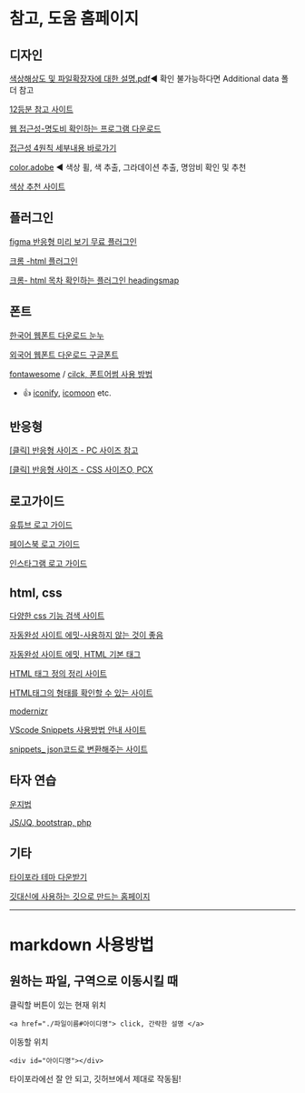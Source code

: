 # 참고, 도움 홈페이지

## 디자인

[색상해상도 및 파일확장자에 대한 설명.pdf]([01.1_색상_해상도_파일형식.pdf](file:///C:/Users/82102/Documents/work/b_jeonga/smart_210901/a_asset/01.1_색상_해상도_파일형식.pdf))◀ 확인 불가능하다면 Additional data 폴더 참고

[12등분 참고 사이트](https://960.gs/)

[웹 접근성-명도비 확인하는 프로그램 다운로드](https://www.tpgi.com/color-contrast-checker/)

[접근성 4원칙 세부내용 바로가기](http://www.websoul.co.kr/accessibility/WA_guide21.asp)

[color.adobe](https://color.adobe.com/ko/create/color-wheel) ◀ 색상 휠, 색 추출, 그라데이션 추출, 명암비 확인 및 추천

[색상 추천 사이트](http://htmlcolorcodes.com)



## 플러그인

[figma 반응형 미리 보기 무료 플러그인](https://www.figma.com/community/plugin/840727678445998968/Responsive)

[ 크롬 -html  플러그인](https://chrome.google.com/webstore/detail/html5-outliner/afoibpobokebhgfnknfndkgemglggomo/related?hl=kohttps://chrome.google.com/webstore/detail/html5-outliner/afoibpobokebhgfnknfndkgemglggomo/related?hl=ko)

[크롬- html 목차 확인하는 플러그인 headingsmap](https://chrome.google.com/webstore/detail/headingsmap/flbjommegcjonpdmenkdiocclhjacmbi?hl=ko)



## 폰트

[한국어 웹폰트 다운로드 눈누](https://noonnu.cc/)

[외국어 웹폰트 다운로드 구글폰트](https://fonts.google.com/?subset=korean)

[fontawesome](https://fontawesome.com/)  /  <a href="./TIL_21-10-05.md#fontAwesome">cilck, 폰트어썸 사용 방법</a>

- :+1: [iconify](https://iconify.design/), [icomoon](http://icomoon.io/) etc.





## 반응형

[[클릭] 반응형 사이즈 - PC 사이즈 참고](https://screensiz.es/)

[[클릭] 반응형 사이즈 - CSS 사이즈O, PCX](https://www.mydevice.io/) 



## 로고가이드

[유튜브 로고 가이드](https://www.youtube.com/howyoutubeworks/resources/brand-resources/#logos-icons-and-colors)

[페이스북 로고 가이드](https://en.facebookbrand.com/facebookapp/)

[인스타그램 로고 가이드](https://ko-kr.facebook.com/help/instagram/304689166306603)



## html, css

[다양한 css 기능 검색 사이트](https://css-tricks.com/)

[자동완성 사이트 에밋-사용하지 않는 것이 좋음](https://emmet.io/)

[자동완성 사이트 에밋, HTML 기본 태그](https://docs.emmet.io/cheat-sheet/)

[HTML 태그 정의 정리 사이트](http://tcpschool.com/html/html_text_comments)

[HTML태그의 형태를 확인할 수 있는 사이트](https://htmlreference.io/)

[modernizr](https://modernizr.com/) 

[VScode Snippets 사용방법 안내 사이트](https://code.visualstudio.com/docs/editor/userdefinedsnippets)

[snippets_ json코드로 변환해주는 사이트](https://snippet-generator.app/?description=&tabtrigger=&snippet=%3C%21DOCTYPE+html%3E%0A%3C%21--t2.html--%3E%0A%3Chtml+lang%3D%22ko-KR%22+class%3D%22no-js%22%3E%0A%3Chead%3E%0A++%3Cmeta+charset%3D%22UTF-8%22%3E%0A++%3Cmeta+http-equiv%3D%22X-UA-Compatible%22+content%3D%22IE%3Dedge%22%3E%0A++%3Cmeta+name%3D%22viewport%22+content%3D%22width%3Ddevice-width%2C+initial-scale%3D1.0%22%3E%0A++%3Cscript+src%3D%22..%2Fjs%2Fcommen%2Fmodernizr-custom.js%22%3E%3C%2Fscript%3E%0A++%3Clink+rel%3D%22stylesheet%22+href%3D%22..%2Fcss%2Fsrc%2Ft2.css%22%3E%0A++%3Ctitle%3EDocument%3C%2Ftitle%3E%0A++%3Clink+rel%3D%22shortcut+icon%22+href%3D%22favicon.png%22+type%3D%22image%2Fpng%22%3E%0A++%3Clink+rel%3D%22apple-touch-icon%22+href%3D%22favicon.png%22%3E%0A%3C%2Fhead%3E%0A%3Cbody%3E%0A++%3C%21--layout--%3E%0A%3Cdiv+id%3D%22wrap%22%3E%0A%3C%2Fdiv%3E%0A++%3C%21--script--%3E%0A++%3Cscript%3E%3C%2Fscript%3E%0A%3C%2Fbody%3E%0A%3C%2Fhtml%3E&mode=vscode)



## 타자 연습

[운지법](http://typing.com/lesson)

[JS/JQ, bootstrap, php](http://typing.io/lessons)





## 기타

[타이포라 테마 다운받기](https://theme.typora.io/theme/Pie/)

[깃대신에 사용하는 깃으로 만드는 홈페이지](https://vercel.com/199jeonga/basic)







---

# markdown 사용방법

## 원하는 파일, 구역으로 이동시킬 때

클릭할 버튼이 있는 현재 위치

`<a href="./파일이름#아이디명"> click, 간략한 설명 </a>`

이동할 위치

`<div id="아이디명"></div>`

타이포라에선 잘 안 되고, 깃허브에서 제대로 작동됨!

